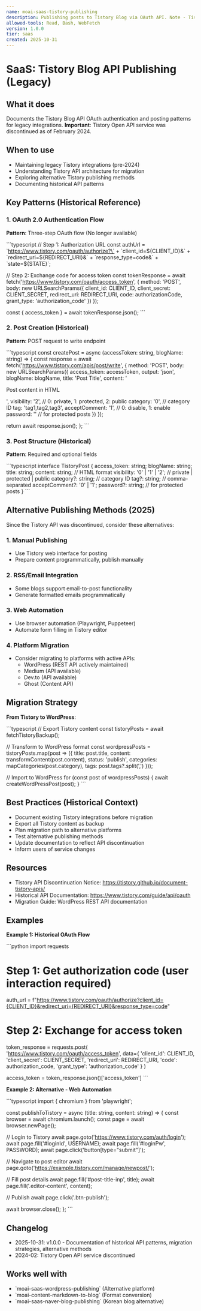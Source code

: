 ```yaml
---
name: moai-saas-tistory-publishing
description: Publishing posts to Tistory Blog via OAuth API. Note - Tistory API service discontinued as of February 2024. Use when working with legacy Tistory integrations or exploring alternative publishing methods.
allowed-tools: Read, Bash, WebFetch
version: 1.0.0
tier: saas
created: 2025-10-31
---
```


# SaaS: Tistory Blog API Publishing (Legacy)

## What it does

Documents the Tistory Blog API OAuth authentication and posting patterns for legacy integrations. **Important**: Tistory Open API service was discontinued as of February 2024.

## When to use

- Maintaining legacy Tistory integrations (pre-2024)
- Understanding Tistory API architecture for migration
- Exploring alternative Tistory publishing methods
- Documenting historical API patterns

## Key Patterns (Historical Reference)

### 1. OAuth 2.0 Authentication Flow

**Pattern**: Three-step OAuth flow (No longer available)

\`\`\`typescript
// Step 1: Authorization URL
const authUrl = \`https://www.tistory.com/oauth/authorize?\` +
  \`client_id=\${CLIENT_ID}&\` +
  \`redirect_uri=\${REDIRECT_URI}&\` +
  \`response_type=code&\` +
  \`state=\${STATE}\`;

// Step 2: Exchange code for access token
const tokenResponse = await fetch('https://www.tistory.com/oauth/access_token', {
  method: 'POST',
  body: new URLSearchParams({
    client_id: CLIENT_ID,
    client_secret: CLIENT_SECRET,
    redirect_uri: REDIRECT_URI,
    code: authorizationCode,
    grant_type: 'authorization_code'
  })
});

const { access_token } = await tokenResponse.json();
\`\`\`

### 2. Post Creation (Historical)

**Pattern**: POST request to write endpoint

\`\`\`typescript
const createPost = async (accessToken: string, blogName: string) => {
  const response = await fetch('https://www.tistory.com/apis/post/write', {
    method: 'POST',
    body: new URLSearchParams({
      access_token: accessToken,
      output: 'json',
      blogName: blogName,
      title: 'Post Title',
      content: '<p>Post content in HTML</p>',
      visibility: '2', // 0: private, 1: protected, 2: public
      category: '0', // category ID
      tag: 'tag1,tag2,tag3',
      acceptComment: '1', // 0: disable, 1: enable
      password: '' // for protected posts
    })
  });
  
  return await response.json();
};
\`\`\`

### 3. Post Structure (Historical)

**Pattern**: Required and optional fields

\`\`\`typescript
interface TistoryPost {
  access_token: string;
  blogName: string;
  title: string;
  content: string; // HTML format
  visibility: '0' | '1' | '2'; // private | protected | public
  category?: string; // category ID
  tag?: string; // comma-separated
  acceptComment?: '0' | '1';
  password?: string; // for protected posts
}
\`\`\`

## Alternative Publishing Methods (2025)

Since the Tistory API was discontinued, consider these alternatives:

### 1. Manual Publishing
- Use Tistory web interface for posting
- Prepare content programmatically, publish manually

### 2. RSS/Email Integration
- Some blogs support email-to-post functionality
- Generate formatted emails programmatically

### 3. Web Automation
- Use browser automation (Playwright, Puppeteer)
- Automate form filling in Tistory editor

### 4. Platform Migration
- Consider migrating to platforms with active APIs:
  - WordPress (REST API actively maintained)
  - Medium (API available)
  - Dev.to (API available)
  - Ghost (Content API)

## Migration Strategy

**From Tistory to WordPress**:

\`\`\`typescript
// Export Tistory content
const tistoryPosts = await fetchTistoryBackup();

// Transform to WordPress format
const wordpressPosts = tistoryPosts.map(post => ({
  title: post.title,
  content: transformContent(post.content),
  status: 'publish',
  categories: mapCategories(post.category),
  tags: post.tags?.split(',')
}));

// Import to WordPress
for (const post of wordpressPosts) {
  await createWordPressPost(post);
}
\`\`\`

## Best Practices (Historical Context)

- Document existing Tistory integrations before migration
- Export all Tistory content as backup
- Plan migration path to alternative platforms
- Test alternative publishing methods
- Update documentation to reflect API discontinuation
- Inform users of service changes

## Resources

- Tistory API Discontinuation Notice: https://tistory.github.io/document-tistory-apis/
- Historical API Documentation: https://www.tistory.com/guide/api/oauth
- Migration Guide: WordPress REST API documentation

## Examples

**Example 1: Historical OAuth Flow**

\`\`\`python
import requests

# Step 1: Get authorization code (user interaction required)
auth_url = f"https://www.tistory.com/oauth/authorize?client_id={CLIENT_ID}&redirect_uri={REDIRECT_URI}&response_type=code"

# Step 2: Exchange for access token
token_response = requests.post(
    'https://www.tistory.com/oauth/access_token',
    data={
        'client_id': CLIENT_ID,
        'client_secret': CLIENT_SECRET,
        'redirect_uri': REDIRECT_URI,
        'code': authorization_code,
        'grant_type': 'authorization_code'
    }
)

access_token = token_response.json()['access_token']
\`\`\`

**Example 2: Alternative - Web Automation**

\`\`\`typescript
import { chromium } from 'playwright';

const publishToTistory = async (title: string, content: string) => {
  const browser = await chromium.launch();
  const page = await browser.newPage();
  
  // Login to Tistory
  await page.goto('https://www.tistory.com/auth/login');
  await page.fill('#loginId', USERNAME);
  await page.fill('#loginPw', PASSWORD);
  await page.click('button[type="submit"]');
  
  // Navigate to post editor
  await page.goto('https://example.tistory.com/manage/newpost/');
  
  // Fill post details
  await page.fill('#post-title-inp', title);
  await page.fill('.editor-content', content);
  
  // Publish
  await page.click('.btn-publish');
  
  await browser.close();
};
\`\`\`

## Changelog
- 2025-10-31: v1.0.0 - Documentation of historical API patterns, migration strategies, alternative methods
- 2024-02: Tistory Open API service discontinued

## Works well with
- \`moai-saas-wordpress-publishing\` (Alternative platform)
- \`moai-content-markdown-to-blog\` (Format conversion)
- \`moai-saas-naver-blog-publishing\` (Korean blog alternative)

